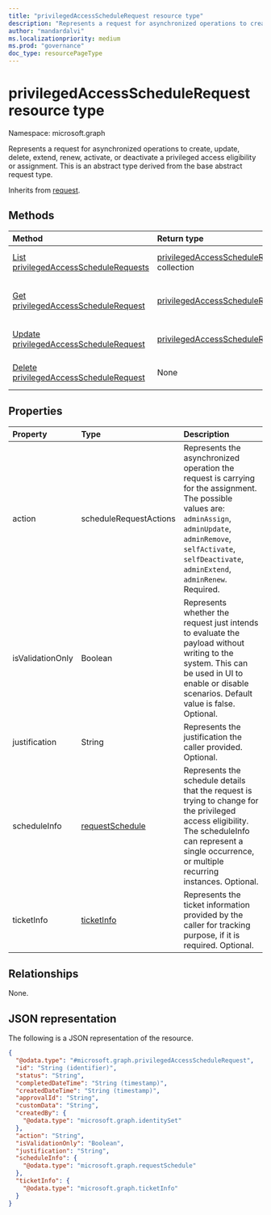 ```yaml
---
title: "privilegedAccessScheduleRequest resource type"
description: "Represents a request for asynchronized operations to create, update, delete, extend, renew, activate, or deactivate a privileged access eligibility or assignment."
author: "mandardalvi"
ms.localizationpriority: medium
ms.prod: "governance"
doc_type: resourcePageType
---
```


# privilegedAccessScheduleRequest resource type

Namespace: microsoft.graph

Represents a request for asynchronized operations to create, update, delete, extend, renew, activate, or deactivate a privileged access eligibility or assignment. This is an abstract type derived from the base abstract request type.

Inherits from [request](../resources/request.md).

## Methods
|Method|Return type|Description|
|:---|:---|:---|
|[List privilegedAccessScheduleRequests](../api/privilegedaccessschedulerequest-list.md)|[privilegedAccessScheduleRequest](../resources/privilegedaccessschedulerequest.md) collection|Get a list of the [privilegedAccessScheduleRequest](../resources/privilegedaccessschedulerequest.md) objects and their properties.|
|[Get privilegedAccessScheduleRequest](../api/privilegedaccessschedulerequest-get.md)|[privilegedAccessScheduleRequest](../resources/privilegedaccessschedulerequest.md)|Read the properties and relationships of a [privilegedAccessScheduleRequest](../resources/privilegedaccessschedulerequest.md) object.|
|[Update privilegedAccessScheduleRequest](../api/privilegedaccessschedulerequest-update.md)|[privilegedAccessScheduleRequest](../resources/privilegedaccessschedulerequest.md)|Update the properties of a [privilegedAccessScheduleRequest](../resources/privilegedaccessschedulerequest.md) object.|
|[Delete privilegedAccessScheduleRequest](../api/privilegedaccessschedulerequest-delete.md)|None|Delete a [privilegedAccessScheduleRequest](../resources/privilegedaccessschedulerequest.md) object.|

## Properties
|Property|Type|Description|
|:---|:---|:---|
|action|scheduleRequestActions|Represents the asynchronized operation the request is carrying for the assignment. The possible values are: `adminAssign`, `adminUpdate`, `adminRemove`, `selfActivate`, `selfDeactivate`, `adminExtend`, `adminRenew`. Required.|
|isValidationOnly|Boolean|Represents whether the request just intends to evaluate the payload without writing to the system. This can be used in UI to enable or disable scenarios. Default value is false. Optional.|
|justification|String|Represents the justification the caller provided. Optional.|
|scheduleInfo|[requestSchedule](../resources/requestschedule.md)|Represents the schedule details that the request is trying to change for the privileged access eligibility. The scheduleInfo can represent a single occurrence, or multiple recurring instances. Optional.|
|ticketInfo|[ticketInfo](../resources/ticketinfo.md)|Represents the ticket information provided by the caller for tracking purpose, if it is required. Optional.|

## Relationships
None.

## JSON representation
The following is a JSON representation of the resource.
<!-- {
  "blockType": "resource",
  "keyProperty": "id",
  "@odata.type": "microsoft.graph.privilegedAccessScheduleRequest",
  "baseType": "microsoft.graph.request",
  "openType": false
}
-->
``` json
{
  "@odata.type": "#microsoft.graph.privilegedAccessScheduleRequest",
  "id": "String (identifier)",
  "status": "String",
  "completedDateTime": "String (timestamp)",
  "createdDateTime": "String (timestamp)",
  "approvalId": "String",
  "customData": "String",
  "createdBy": {
    "@odata.type": "microsoft.graph.identitySet"
  },
  "action": "String",
  "isValidationOnly": "Boolean",
  "justification": "String",
  "scheduleInfo": {
    "@odata.type": "microsoft.graph.requestSchedule"
  },
  "ticketInfo": {
    "@odata.type": "microsoft.graph.ticketInfo"
  }
}
```

